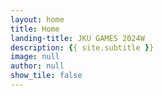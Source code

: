 ```yaml
---
layout: home
title: Home
landing-title: JKU GAMES 2024W
description: {{ site.subtitle }}
image: null
author: null
show_tile: false
---
```


